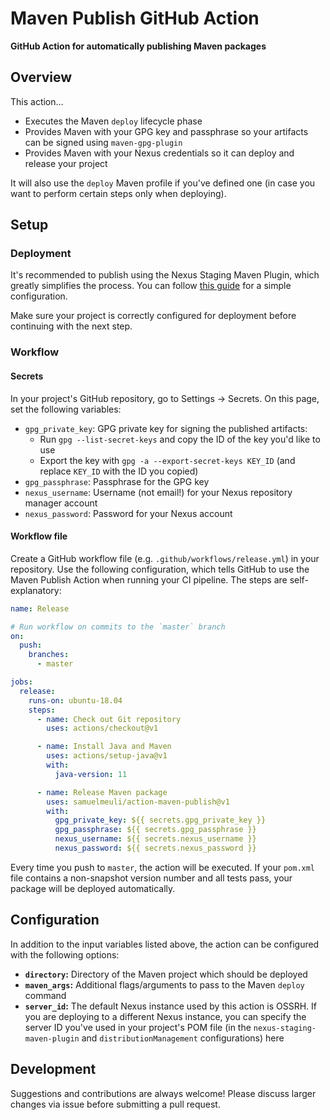 # Maven Publish GitHub Action

**GitHub Action for automatically publishing Maven packages**

## Overview

This action…

- Executes the Maven `deploy` lifecycle phase
- Provides Maven with your GPG key and passphrase so your artifacts can be signed using `maven-gpg-plugin`
- Provides Maven with your Nexus credentials so it can deploy and release your project

It will also use the `deploy` Maven profile if you've defined one (in case you want to perform certain steps only when deploying).

## Setup

### Deployment

It's recommended to publish using the Nexus Staging Maven Plugin, which greatly simplifies the process. You can follow [this guide](./docs/deployment-setup.md) for a simple configuration.

Make sure your project is correctly configured for deployment before continuing with the next step.

### Workflow

#### Secrets

In your project's GitHub repository, go to Settings → Secrets. On this page, set the following variables:

- `gpg_private_key`: GPG private key for signing the published artifacts:
  - Run `gpg --list-secret-keys` and copy the ID of the key you'd like to use
  - Export the key with `gpg -a --export-secret-keys KEY_ID` (and replace `KEY_ID` with the ID you copied)
- `gpg_passphrase`: Passphrase for the GPG key
- `nexus_username`: Username (not email!) for your Nexus repository manager account
- `nexus_password`: Password for your Nexus account

#### Workflow file

Create a GitHub workflow file (e.g. `.github/workflows/release.yml`) in your repository. Use the following configuration, which tells GitHub to use the Maven Publish Action when running your CI pipeline. The steps are self-explanatory:

```yml
name: Release

# Run workflow on commits to the `master` branch
on:
  push:
    branches:
      - master

jobs:
  release:
    runs-on: ubuntu-18.04
    steps:
      - name: Check out Git repository
        uses: actions/checkout@v1

      - name: Install Java and Maven
        uses: actions/setup-java@v1
        with:
          java-version: 11

      - name: Release Maven package
        uses: samuelmeuli/action-maven-publish@v1
        with:
          gpg_private_key: ${{ secrets.gpg_private_key }}
          gpg_passphrase: ${{ secrets.gpg_passphrase }}
          nexus_username: ${{ secrets.nexus_username }}
          nexus_password: ${{ secrets.nexus_password }}
```

Every time you push to `master`, the action will be executed. If your `pom.xml` file contains a non-snapshot version number and all tests pass, your package will be deployed automatically.

## Configuration

In addition to the input variables listed above, the action can be configured with the following options:

- **`directory`:** Directory of the Maven project which should be deployed
- **`maven_args`:** Additional flags/arguments to pass to the Maven `deploy` command
- **`server_id`:** The default Nexus instance used by this action is OSSRH. If you are deploying to a different Nexus instance, you can specify the server ID you've used in your project's POM file (in the `nexus-staging-maven-plugin` and `distributionManagement` configurations) here

## Development

Suggestions and contributions are always welcome! Please discuss larger changes via issue before submitting a pull request.
